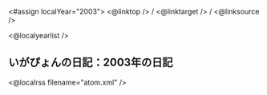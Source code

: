 <#assign localYear="2003">
<@linktop /> 
/ <@linktarget /> 
/ <@linksource /> 

<@localyearlist />

## いがぴょんの日記：2003年の日記

<@localrss filename="atom.xml" />
